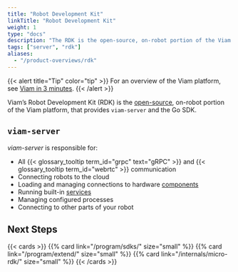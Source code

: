 ```yaml
---
title: "Robot Development Kit"
linkTitle: "Robot Development Kit"
weight: 1
type: "docs"
description: "The RDK is the open-source, on-robot portion of the Viam platform, that provides `viam-server` and the Go SDK."
tags: ["server", "rdk"]
aliases:
  - "/product-overviews/rdk"
---
```


{{< alert title="Tip" color="tip" >}}
For an overview of the Viam platform, see [Viam in 3 minutes](/viam/).
{{< /alert >}}

Viam’s Robot Development Kit (RDK) is the [open-source](https://github.com/viamrobotics/rdk), on-robot portion of the Viam platform, that provides `viam-server` and the Go SDK.

## `viam-server`

_viam-server_ is responsible for:

- All {{< glossary_tooltip term_id="grpc" text="gRPC" >}} and {{< glossary_tooltip term_id="webrtc" >}} communication
- Connecting robots to the cloud
- Loading and managing connections to hardware [components](/components/)
- Running built-in [services](/services/)
- Managing configured processes
- Connecting to other parts of your robot

## Next Steps

{{< cards >}}
  {{% card link="/program/sdks/" size="small" %}}
  {{% card link="/program/extend/" size="small" %}}
  {{% card link="/internals/micro-rdk/" size="small" %}}
{{< /cards >}}
